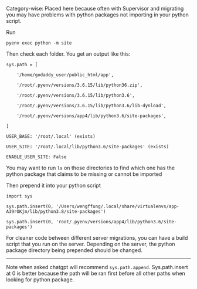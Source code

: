 
Category-wise: Placed here because often with Supervisor and migrating you may have problems with python packages not importing in your python script.


Run
```
pyenv exec python -m site
```

Then check each folder. You get an output like this:
```
sys.path = [

    '/home/godaddy_user/public_html/app',

    '/root/.pyenv/versions/3.6.15/lib/python36.zip',

    '/root/.pyenv/versions/3.6.15/lib/python3.6',

    '/root/.pyenv/versions/3.6.15/lib/python3.6/lib-dynload',

    '/root/.pyenv/versions/app4/lib/python3.6/site-packages',

]

USER_BASE: '/root/.local' (exists)

USER_SITE: '/root/.local/lib/python3.6/site-packages' (exists)

ENABLE_USER_SITE: False
```


You may want to run `ls` on those directories to find which one has the python package that claims to be missing or cannot be imported

Then prepend it into your python script
```
import sys

sys.path.insert(0, '/Users/wengffung/.local/share/virtualenvs/app-A39rOKjm/lib/python3.8/site-packages')

sys.path.insert(0, 'root/.pyenv/versions/app4/lib/python3.6/site-packages')
```


For cleaner code between different server migrations, you can have a build script that you run on the server. Depending on the server, the python package directory being prepended should be changed.

---

Note when asked chatgpt will recommend `sys.path.append`. Sys.path.insert at 0 is better because the path will be ran first before all other paths when looking for python package.
